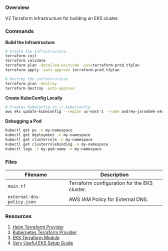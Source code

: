 ### Overview

V2 Terraform infrastructure for building an EKS cluster.

### Commands

**Build the Infrastructure**

```bash
# Create the infrastructure.
terraform init
terraform validate
terraform plan -detailed-exitcode -out=terraform-prod.tfplan
terraform apply -auto-approve terraform-prod.tfplan

# Destroy the infrastructure.
terraform plan -destroy
terraform destroy -auto-approve
```

**Create KubeConfig Locally**

```bash
# Creates KubeConfig in ~/.kube/config
aws eks update-kubeconfig --region us-east-1 --name andrew-jarombek-eks-v2
```

**Debugging a Pod**

```bash
kubectl get po -n my-namespace
kubectl get deployment -n my-namespace
kubectl get clusterrole -n my-namespace
kubectl get clusterrolebinding -n my-namespace
kubectl logs -f my-pod-name -n my-namespace
```

### Files

| Filename                   | Description                                  |
|----------------------------|----------------------------------------------|
| `main.tf`                  | Terraform configuration for the EKS cluster. |
| `external-dns-policy.json` | AWS IAM Policy for External DNS.             |

### Resources

1. [Helm Terraform Provider](https://registry.terraform.io/providers/hashicorp/helm/latest/docs)
2. [Kubernetes Terraform Provider](https://registry.terraform.io/providers/hashicorp/kubernetes/latest/docs)
3. [EKS Terraform Module](https://registry.terraform.io/modules/terraform-aws-modules/eks/aws/latest)
4. [Very Useful EKS Setup Guide](https://andrewtarry.com/posts/terraform-eks-alb-setup/)